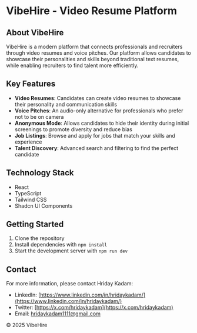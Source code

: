 
# VibeHire - Video Resume Platform

## About VibeHire

VibeHire is a modern platform that connects professionals and recruiters through video resumes and voice pitches. Our platform allows candidates to showcase their personalities and skills beyond traditional text resumes, while enabling recruiters to find talent more efficiently.

## Key Features

- **Video Resumes**: Candidates can create video resumes to showcase their personality and communication skills
- **Voice Pitches**: An audio-only alternative for professionals who prefer not to be on camera
- **Anonymous Mode**: Allows candidates to hide their identity during initial screenings to promote diversity and reduce bias
- **Job Listings**: Browse and apply for jobs that match your skills and experience
- **Talent Discovery**: Advanced search and filtering to find the perfect candidate

## Technology Stack

- React
- TypeScript
- Tailwind CSS
- Shadcn UI Components

## Getting Started

1. Clone the repository
2. Install dependencies with `npm install`
3. Start the development server with `npm run dev`

## Contact

For more information, please contact Hriday Kadam:
- LinkedIn: [https://www.linkedin.com/in/hridaykadam/](https://www.linkedin.com/in/hridaykadam/)
- Twitter: [https://x.com/hridaykadam](https://x.com/hridaykadam)
- Email: hridaykadam1111@gmail.com

© 2025 VibeHire
